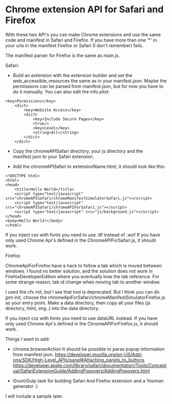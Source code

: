 # Chrome extension API for Safari and Firefox

With these two API's you can make Chrome extensions and use the same code and manifest in Safari and Firefox.
If you have more than one '*' in your urls in the manifest Firefox or Safari (I don't remember) fails.

The manifest parser for Firefox is the same as main.js.

Safari:

- Build an extension with the extension builder and set the web_accessible_resources the same as in your manifest.json.
  Maybe the permissions can be parsed from manifest.json, but for now you have to do it manually. You can also edit the           info.plist:
```
<key>Permissions</key>
	<dict>
		<key>Website Access</key>
		<dict>
			<key>Include Secure Pages</key>
			<true/>
			<key>Level</key>
			<string>All</string>
		</dict>
	</dict>
```
	
- Copy the chromeAPISafari directory, your js directory and the manifest.json to your Safari extension.

- Add the chromeAPISafari to extensionName.html, it should look like this:

```
<!DOCTYPE html>
<html>
<head>
    <title>Hello World</title>
    <script type="text/javascript" src="chromeAPISafari/chromeManifestSimulatorSafari.js"></script>
    <script type="text/javascript" src="chromeAPISafari/chromeAPIForSafari.js"></script>
    <script type="text/javascript" src="js/background.js"></script>
</head>
<body>Hello World!</body>
</html>
```

If you inject css with fonts you need to use .ttf instead of .wof
If you have only used Chrome Api's defined in the ChromeAPIForSafari.js, it should work.

Firefox:

ChromeApiForFirefox have a hack to follow a tab which is moved between windows. I found no better solution, and the solution does not work in FirefoxDeveloperEdition where you eventually lose the tab reference. For some strange reason, tab id change when moving tab to another window.

I used the cfx init, but I see that tool is deprecated. But I think you can do jpm init,
choose the chromeApiForSafari/chromeManifestSimulatorFirefox.js as your entry point.
Make a data directory, then copy all your files (js directory, html, img..) into the data directory.

If you inject css with fonts you need to use dataURL instead.
If you have only used Chrome Api's defined in the ChromeAPIForFirefox.js, it should work.

Things I want to add:

- chrome.browserAction    It should be possible to parse popup information from manifest.json.
  https://developer.mozilla.org/en-US/Add-ons/SDK/High-Level_APIs/panel#Attaching_panels_to_buttons
 https://developer.apple.com/library/safari/documentation/Tools/Conceptual/SafariExtensionGuide/AddingPopovers/AddingPopovers.html

- Grunt/Gulp task for building Safari And Firefox extension and a Yeoman generator :)

I will include a sample later.
